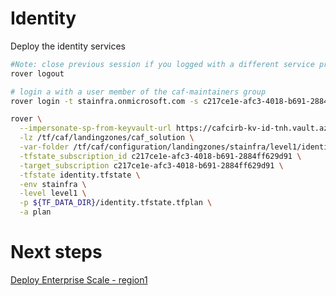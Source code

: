 
# Identity
Deploy the identity services

```bash
#Note: close previous session if you logged with a different service principal using --impersonate-sp-from-keyvault-url
rover logout

# login a with a user member of the caf-maintainers group
rover login -t stainfra.onmicrosoft.com -s c217ce1e-afc3-4018-b691-2884ff629d91

rover \
  --impersonate-sp-from-keyvault-url https://cafcirb-kv-id-tnh.vault.azure.net/ \
  -lz /tf/caf/landingzones/caf_solution \
  -var-folder /tf/caf/configuration/landingzones/stainfra/level1/identity \
  -tfstate_subscription_id c217ce1e-afc3-4018-b691-2884ff629d91 \
  -target_subscription c217ce1e-afc3-4018-b691-2884ff629d91 \
  -tfstate identity.tfstate \
  -env stainfra \
  -level level1 \
  -p ${TF_DATA_DIR}/identity.tfstate.tfplan \
  -a plan

```


# Next steps

[Deploy Enterprise Scale - region1](../../level1/alz/region1/readme.md)
